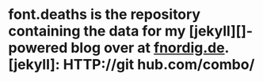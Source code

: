 # font.deaths is the repository containing the data for my [jekyll][]-powered blog over at [fnordig.de](http://fnordig.de).[jekyll]: HTTP://git hub.com/combo/